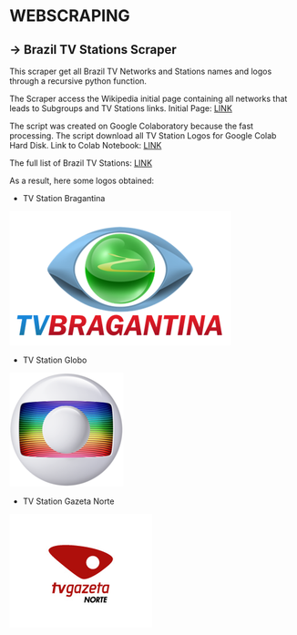 # WEBSCRAPING




-> Brazil TV Stations Scraper
---------------------


This scraper get all Brazil TV Networks and Stations names and logos through a recursive python function.

The Scraper access the Wikipedia initial page containing all networks that leads to Subgroups and TV Stations links.
Initial Page: [LINK](https://pt.wikipedia.org/wiki/Categoria:Canais_de_televis%C3%A3o_do_Brasil_por_rede)

The script was created on Google Colaboratory because the fast processing. The script download all TV Station Logos for Google Colab Hard Disk. 
Link to Colab Notebook: [LINK](https://colab.research.google.com/github/leoitcode/webscraping/blob/master/webscraping_tv.ipynb#scrollTo=hC0KxICDZp2x)

The full list of Brazil TV Stations: [LINK](All_TV_Stations_List)



As a result, here some logos obtained:

- TV Station Bragantina

![](images/1.TV_Bragantina_Logo.png)

- TV Station Globo

![](images/1.200px-Logotipo_da_Rede_Globo.png)

- TV Station Gazeta Norte

![](images/gazetanorte.jpg)

